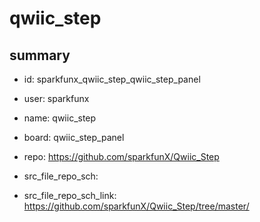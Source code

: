 # qwiic_step
 
## summary 
* id: sparkfunx_qwiic_step_qwiic_step_panel
* user: sparkfunx
* name: qwiic_step
* board: qwiic_step_panel
* repo: https://github.com/sparkfunX/Qwiic_Step



* src_file_repo_sch: 
* src_file_repo_sch_link: https://github.com/sparkfunX/Qwiic_Step/tree/master/




